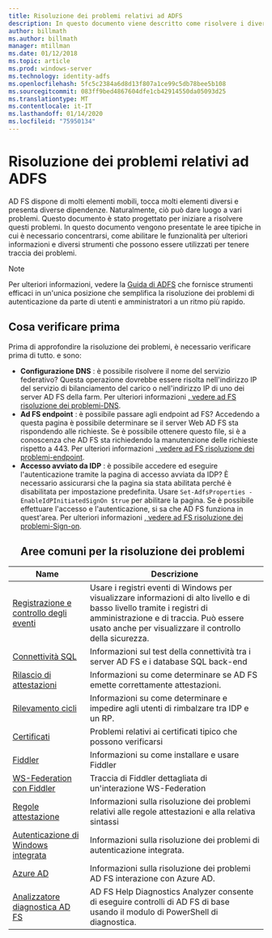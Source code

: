 ```yaml
---
title: Risoluzione dei problemi relativi ad ADFS
description: In questo documento viene descritto come risolvere i diversi aspetti di AD FS
author: billmath
ms.author: billmath
manager: mtillman
ms.date: 01/12/2018
ms.topic: article
ms.prod: windows-server
ms.technology: identity-adfs
ms.openlocfilehash: 5fc5c2384a6d8d13f807a1ce99c5db78bee5b108
ms.sourcegitcommit: 083ff9bed4867604dfe1cb42914550da05093d25
ms.translationtype: MT
ms.contentlocale: it-IT
ms.lasthandoff: 01/14/2020
ms.locfileid: "75950134"
---
```

# <a name="troubleshooting-ad-fs"></a>Risoluzione dei problemi relativi ad ADFS
AD FS dispone di molti elementi mobili, tocca molti elementi diversi e presenta diverse dipendenze.  Naturalmente, ciò può dare luogo a vari problemi.  Questo documento è stato progettato per iniziare a risolvere questi problemi.  In questo documento vengono presentate le aree tipiche in cui è necessario concentrarsi, come abilitare le funzionalità per ulteriori informazioni e diversi strumenti che possono essere utilizzati per tenere traccia dei problemi.  

>[!NOTE]
>Per ulteriori informazioni, vedere la [Guida di ADFS](https://adfshelp.microsoft.com) che fornisce strumenti efficaci in un'unica posizione che semplifica la risoluzione dei problemi di autenticazione da parte di utenti e amministratori a un ritmo più rapido. 


## <a name="what-to-check-first"></a>Cosa verificare prima
Prima di approfondire la risoluzione dei problemi, è necessario verificare prima di tutto.  e sono:
- **Configurazione DNS** : è possibile risolvere il nome del servizio federativo?  Questa operazione dovrebbe essere risolta nell'indirizzo IP del servizio di bilanciamento del carico o nell'indirizzo IP di uno dei server AD FS della farm.  Per ulteriori informazioni [, vedere ad FS risoluzione dei problemi-DNS](ad-fs-tshoot-dns.md).
- **Ad FS endpoint** : è possibile passare agli endpoint ad FS?  Accedendo a questa pagina è possibile determinare se il server Web AD FS sta rispondendo alle richieste.  Se è possibile ottenere questo file, si è a conoscenza che AD FS sta richiedendo la manutenzione delle richieste rispetto a 443.  Per ulteriori informazioni [, vedere ad FS risoluzione dei problemi-endpoint](ad-fs-tshoot-endpoints.md).
- **Accesso avviato da IDP** : è possibile accedere ed eseguire l'autenticazione tramite la pagina di accesso avviata da IDP?  È necessario assicurarsi che la pagina sia stata abilitata perché è disabilitata per impostazione predefinita.  Usare `Set-AdfsProperties -EnableIdPInitiatedSignOn $true` per abilitare la pagina.  Se è possibile effettuare l'accesso e l'autenticazione, si sa che AD FS funziona in quest'area.  Per ulteriori informazioni [, vedere ad FS risoluzione dei problemi-Sign-on](ad-fs-tshoot-initiatedsignon.md).
  ##  <a name="common-troubleshooting-areas"></a>Aree comuni per la risoluzione dei problemi

|Name|Descrizione|
|-----|-----|
|[Registrazione e controllo degli eventi](ad-fs-tshoot-logging.md)|Usare i registri eventi di Windows per visualizzare informazioni di alto livello e di basso livello tramite i registri di amministrazione e di traccia.  Può essere usato anche per visualizzare il controllo della sicurezza.|
|[Connettività SQL](ad-fs-tshoot-sql.md)|Informazioni sul test della connettività tra i server AD FS e i database SQL back-end|
|[Rilascio di attestazioni](ad-fs-tshoot-claims-issuance.md)|Informazioni su come determinare se AD FS emette correttamente attestazioni.|
|[Rilevamento cicli](ad-fs-tshoot-loop.md)|Informazioni su come determinare e impedire agli utenti di rimbalzare tra IDP e un RP.|
|[Certificati](ad-fs-tshoot-certs.md)|Problemi relativi ai certificati tipico che possono verificarsi|
|[Fiddler](ad-fs-tshoot-fiddler.md)|Informazioni su come installare e usare Fiddler|
|[WS-Federation con Fiddler](ad-fs-tshoot-fiddler-ws-fed.md)|Traccia di Fiddler dettagliata di un'interazione WS-Federation|
|[Regole attestazione](ad-fs-tshoot-claims-rules.md)|Informazioni sulla risoluzione dei problemi relativi alle regole attestazioni e alla relativa sintassi|
|[Autenticazione di Windows integrata](ad-fs-tshoot-iwa.md)|Informazioni sulla risoluzione dei problemi di autenticazione integrata.|
|[Azure AD](ad-fs-tshoot-azure.md)|Informazioni sulla risoluzione dei problemi AD FS interazione con Azure AD.|
|[Analizzatore diagnostica AD FS](ad-fs-diagnostics-analyzer.md)|AD FS Help Diagnostics Analyzer consente di eseguire controlli di AD FS di base usando il modulo di PowerShell di diagnostica. 